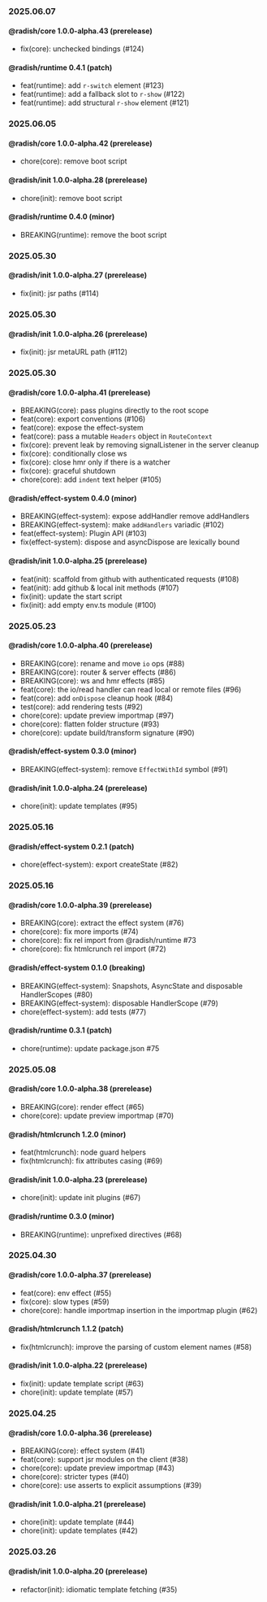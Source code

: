 ### 2025.06.07

#### @radish/core 1.0.0-alpha.43 (prerelease)

- fix(core): unchecked bindings (#124)

#### @radish/runtime 0.4.1 (patch)

- feat(runtime): add `r-switch` element (#123)
- feat(runtime): add a fallback slot to `r-show` (#122)
- feat(runtime): add structural `r-show` element (#121)

### 2025.06.05

#### @radish/core 1.0.0-alpha.42 (prerelease)

- chore(core): remove boot script

#### @radish/init 1.0.0-alpha.28 (prerelease)

- chore(init): remove boot script

#### @radish/runtime 0.4.0 (minor)

- BREAKING(runtime): remove the boot script

### 2025.05.30

#### @radish/init 1.0.0-alpha.27 (prerelease)

- fix(init): jsr paths (#114)

### 2025.05.30

#### @radish/init 1.0.0-alpha.26 (prerelease)

- fix(init): jsr metaURL path (#112)

### 2025.05.30

#### @radish/core 1.0.0-alpha.41 (prerelease)

- BREAKING(core): pass plugins directly to the root scope
- feat(core): export conventions (#106)
- feat(core): expose the effect-system
- feat(core): pass a mutable `Headers` object in `RouteContext`
- fix(core): prevent leak by removing signalListener in the server cleanup
- fix(core): conditionally close ws
- fix(core): close hmr only if there is a watcher
- fix(core): graceful shutdown
- chore(core): add `indent` text helper (#105)

#### @radish/effect-system 0.4.0 (minor)

- BREAKING(effect-system): expose addHandler remove addHandlers
- BREAKING(effect-system): make `addHandlers` variadic (#102)
- feat(effect-system): Plugin API (#103)
- fix(effect-system): dispose and asyncDispose are lexically bound

#### @radish/init 1.0.0-alpha.25 (prerelease)

- feat(init): scaffold from github with authenticated requests (#108)
- feat(init): add github & local init methods (#107)
- fix(init): update the start script
- fix(init): add empty env.ts module (#100)

### 2025.05.23

#### @radish/core 1.0.0-alpha.40 (prerelease)

- BREAKING(core): rename and move `io` ops (#88)
- BREAKING(core): router & server effects (#86)
- BREAKING(core): ws and hmr effects (#85)
- feat(core): the io/read handler can read local or remote files (#96)
- feat(core): add `onDispose` cleanup hook (#84)
- test(core): add rendering tests (#92)
- chore(core): update preview importmap (#97)
- chore(core): flatten folder structure (#93)
- chore(core): update build/transform signature (#90)

#### @radish/effect-system 0.3.0 (minor)

- BREAKING(effect-system): remove `EffectWithId` symbol (#91)

#### @radish/init 1.0.0-alpha.24 (prerelease)

- chore(init): update templates (#95)

### 2025.05.16

#### @radish/effect-system 0.2.1 (patch)

- chore(effect-system): export createState (#82)

### 2025.05.16

#### @radish/core 1.0.0-alpha.39 (prerelease)

- BREAKING(core): extract the effect system (#76)
- chore(core): fix more imports (#74)
- chore(core): fix rel import from @radish/runtime #73
- chore(core): fix htmlcrunch rel import (#72)

#### @radish/effect-system 0.1.0 (breaking)

- BREAKING(effect-system): Snapshots, AsyncState and disposable HandlerScopes
  (#80)
- BREAKING(effect-system): disposable HandlerScope (#79)
- chore(effect-system): add tests (#77)

#### @radish/runtime 0.3.1 (patch)

- chore(runtime): update package.json #75

### 2025.05.08

#### @radish/core 1.0.0-alpha.38 (prerelease)

- BREAKING(core): render effect (#65)
- chore(core): update preview importmap (#70)

#### @radish/htmlcrunch 1.2.0 (minor)

- feat(htmlcrunch): node guard helpers
- fix(htmlcrunch): fix attributes casing (#69)

#### @radish/init 1.0.0-alpha.23 (prerelease)

- chore(init): update init plugins (#67)

#### @radish/runtime 0.3.0 (minor)

- BREAKING(runtime): unprefixed directives (#68)

### 2025.04.30

#### @radish/core 1.0.0-alpha.37 (prerelease)

- feat(core): env effect (#55)
- fix(core): slow types (#59)
- chore(core): handle importmap insertion in the importmap plugin (#62)

#### @radish/htmlcrunch 1.1.2 (patch)

- fix(htmlcrunch): improve the parsing of custom element names (#58)

#### @radish/init 1.0.0-alpha.22 (prerelease)

- fix(init): update template script (#63)
- chore(init): update template (#57)

### 2025.04.25

#### @radish/core 1.0.0-alpha.36 (prerelease)

- BREAKING(core): effect system (#41)
- feat(core): support jsr modules on the client (#38)
- chore(core): update preview importmap (#43)
- chore(core): stricter types (#40)
- chore(core): use asserts to explicit assumptions (#39)

#### @radish/init 1.0.0-alpha.21 (prerelease)

- chore(init): update template (#44)
- chore(init): update templates (#42)

### 2025.03.26

#### @radish/init 1.0.0-alpha.20 (prerelease)

- refactor(init): idiomatic template fetching (#35)
